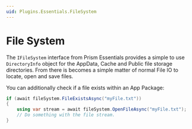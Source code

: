 ```yaml
---
uid: Plugins.Essentials.FileSystem
---
```


# File System

The `IFileSystem` interface from Prism Essentials provides a simple to use `DirectoryInfo` object for the AppData, Cache and Public file storage directories. From there is becomes a simple matter of normal File IO to locate, open and save files.

You can additionally check if a file exists within an App Package:

```cs
if (await fileSystem.FileExistsAsync("myFile.txt"))
{
    using var stream = await fileSystem.OpenFileAsync("myFile.txt");
    // Do something with the file stream.
}
```